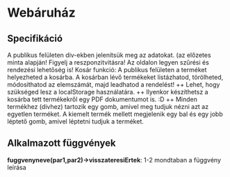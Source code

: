 # Webáruház

## Specifikáció

A publikus felületen div-ekben jelenítsük meg az adatokat. (az előzetes minta alapján! Figyelj a reszponzitvitásra!
Az oldalon legyen szűrési és rendezési lehetőség is!
Kosár funkció:  A publikus felületen a terméket helyezheted a kosárba. A kosárban lévő termékeket listázhatod, törölheted, módosíthatod az elemszámát, majd leadhatod a rendelést!
++ Lehet, hogy szükséged lesz a localStorage használatára. 
++ Ilyenkor készíthetsz a kosárba tett termékekről egy PDF dokumentumot is.  :D
++ Minden termékhez (divhez) tartozik egy gomb, amivel meg tudjuk nézni azt az egyetlen terméket.
A kiemelt termék mellett megjelenik egy bal és egy jobb léptető gomb, amivel léptetni tudjuk a terméket.


## Alkalmazott függvények

**fuggvenyneve(par1,par2)->visszateresiErtek**:
1-2 mondtaban a függvény leírása